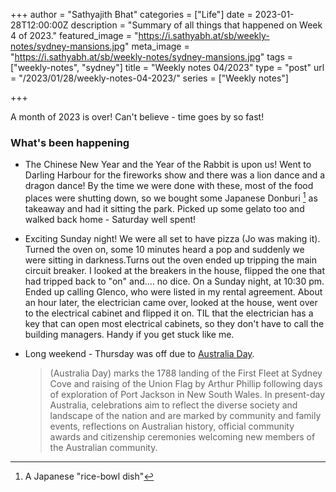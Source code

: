 +++
author = "Sathyajith Bhat"
categories = ["Life"]
date = 2023-01-28T12:00:00Z
description = "Summary of all things that happened on Week 4 of 2023."
featured_image = "https://i.sathyabh.at/sb/weekly-notes/sydney-mansions.jpg"
meta_image = "https://i.sathyabh.at/sb/weekly-notes/sydney-mansions.jpg" 
tags = ["weekly-notes", "sydney"]
title = "Weekly notes 04/2023"
type = "post"
url = "/2023/01/28/weekly-notes-04-2023/"
series = ["Weekly notes"]

+++

A month of 2023 is over! Can't believe - time goes by so fast!

### What's been happening

* The Chinese New Year and the Year of the Rabbit is upon us! Went to Darling Harbour for the fireworks show and there was a lion dance and a dragon dance! By the time we were done with these, most of the food places were shutting down, so we bought some Japanese Donburi [^1] as takeaway and had it sitting the park. Picked up some gelato too and walked back home - Saturday well spent!

* Exciting Sunday night! We were all set to have pizza (Jo was making it). Turned the oven on, some 10 minutes heard a pop and suddenly we were sitting in darkness.Turns out the oven ended up tripping the main circuit breaker. I looked at the breakers in the house, flipped the one that had tripped back to "on" and.... no dice. On a Sunday night, at 10:30 pm. Ended up calling Glenco, who were listed in my rental agreement. About an hour later, the electrician came over, looked at the house, went over to the electrical cabinet and flipped it on. TIL that the electrician has a key that can open most electrical cabinets, so they don't have to call the building managers. Handy if you get stuck like me.

* Long weekend - Thursday was off due to [Australia Day](https://en.wikipedia.org/wiki/Australia_Day).
    > (Australia Day) marks the 1788 landing of the First Fleet at Sydney Cove and raising of the Union Flag by Arthur Phillip following days of exploration of Port Jackson in New South Wales. In present-day Australia, celebrations aim to reflect the diverse society and landscape of the nation and are marked by community and family events, reflections on Australian history, official community awards and citizenship ceremonies welcoming new members of the Australian community.

[^1]: A Japanese "rice-bowl dish"